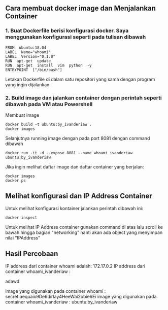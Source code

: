 ## Cara membuat docker image dan Menjalankan Container

### 1. Buat Dockerfile berisi konfigurasi docker. Saya menggunakan konfigurasi seperti pada tulisan dibawah

    FROM  ubuntu:18.04
    LABEL  Name="whoami"
    LABEL  Version="0.1.0"
    RUN  apt-get  update
    RUN  apt-get  install  vim  python  -y
    ENTRYPOINT  ["/bin/bash"]
Letakan Dockerfile di dalam satu repositori yang sama dengan program yang ingin dijalankan

### 2. Build image dan jalankan container dengan perintah seperti dibawah pada VM atau Powershell

Membuat image

    docker build -t ubuntu:by_ivanderiaw .
    docker images

Selanjutnya running image dengan pada port 8081 dengan command dibawah

`docker run -it -d --expose 8081 --name whoami_ivanderiaw ubuntu:by_ivanderiaw`

Jika ingin melihat daftar image dan daftar container yang berjalan:

    docker images
    docker ps

## Melihat konfigurasi dan IP Address Container
Untuk melihat konfigurasi kontainer jalankan perintah dibawah ini:

`docker inspect`

Untuk melihat IP Address container gunakan command di atas lalu scroll ke bawah hingga bagian "networking" nanti akan ada object yang menyimpan nilai "IPAddress"

## Hasil Percobaan

IP address dari container whoami adalah: 172.17.0.2
IP address dari container whoami_ivanderiaw :

adawd

image yang digunakan pada container whoami : secret:aequaix9De6dii1ay4HeeWai2obie6Ei
image yang digunakan pada container whoami_ivanderiaw : ubuntu:by_ivanderiaw

